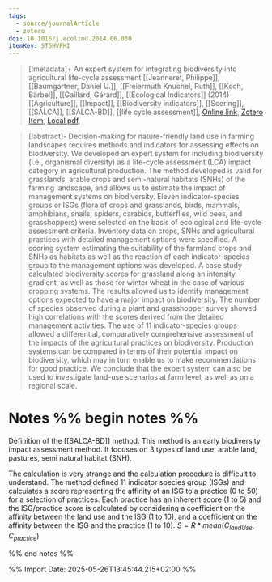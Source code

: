 ```yaml
---
tags:
  - source/journalArticle
  - zotero
doi: 10.1016/j.ecolind.2014.06.030
itemKey: ST5HVFHI
---
```

>[!metadata]+
> An expert system for integrating biodiversity into agricultural life-cycle assessment
> [[Jeanneret, Philippe]], [[Baumgartner, Daniel U.]], [[Freiermuth Knuchel, Ruth]], [[Koch, Bärbel]], [[Gaillard, Gérard]], 
> [[Ecological Indicators]] (2014)
> [[Agriculture]], [[Impact]], [[Biodiversity indicators]], [[Scoring]], [[SALCA]], [[SALCA-BD]], [[life cycle assessment]], 
> [Online link](https://www.sciencedirect.com/science/article/pii/S1470160X14002830), [Zotero Item](zotero://select/library/items/ST5HVFHI), [Local pdf](file://C:/Users/aburg/Documents/references/zotero/storage/STFWWGR9/Jeanneret2014_expertsystem.pdf), 

>[!abstract]-
>Decision-making for nature-friendly land use in farming landscapes requires methods and indicators for assessing effects on biodiversity. We developed an expert system for including biodiversity (i.e., organismal diversity) as a life-cycle assessment (LCA) impact category in agricultural production. The method developed is valid for grasslands, arable crops and semi-natural habitats (SNHs) of the farming landscape, and allows us to estimate the impact of management systems on biodiversity. Eleven indicator-species groups or ISGs (flora of crops and grasslands, birds, mammals, amphibians, snails, spiders, carabids, butterflies, wild bees, and grasshoppers) were selected on the basis of ecological and life-cycle assessment criteria. Inventory data on crops, SNHs and agricultural practices with detailed management options were specified. A scoring system estimating the suitability of the farmland crops and SNHs as habitats as well as the reaction of each indicator-species group to the management options was developed. A case study calculated biodiversity scores for grassland along an intensity gradient, as well as those for winter wheat in the case of various cropping systems. The results allowed us to identify management options expected to have a major impact on biodiversity. The number of species observed during a plant and grasshopper survey showed high correlations with the scores derived from the detailed management activities. The use of 11 indicator-species groups allowed a differential, comparatively comprehensive assessment of the impacts of the agricultural practices on biodiversity. Production systems can be compared in terms of their potential impact on biodiversity, which may in turn enable us to make recommendations for good practice. We conclude that the expert system can also be used to investigate land-use scenarios at farm level, as well as on a regional scale.

# Notes %% begin notes %%
Definition of the [[SALCA-BD]] method.
This method is an early biodiversity impact assessment method.
It focuses on 3 types of land use: arable land, pastures, semi natural habitat (SNH).

The calculation is very strange and the calculation procedure is difficult to understand.
The method defined 11 indicator species group (ISGs) and calculates a score representing the affinity of an ISG to a practice (0 to 50) for a selection of practices. Each practice has an inherent score (1 to 5) and the ISG/practice score is calculated by considering a coefficient on the affinity between the land use and the ISG (1 to 10), and a coefficient on the affinity between the ISG and the practice (1 to 10). $S=R*mean(C_{landUse},C_{practice})$  

%% end notes %%




%% Import Date: 2025-05-26T13:45:44.215+02:00 %%
